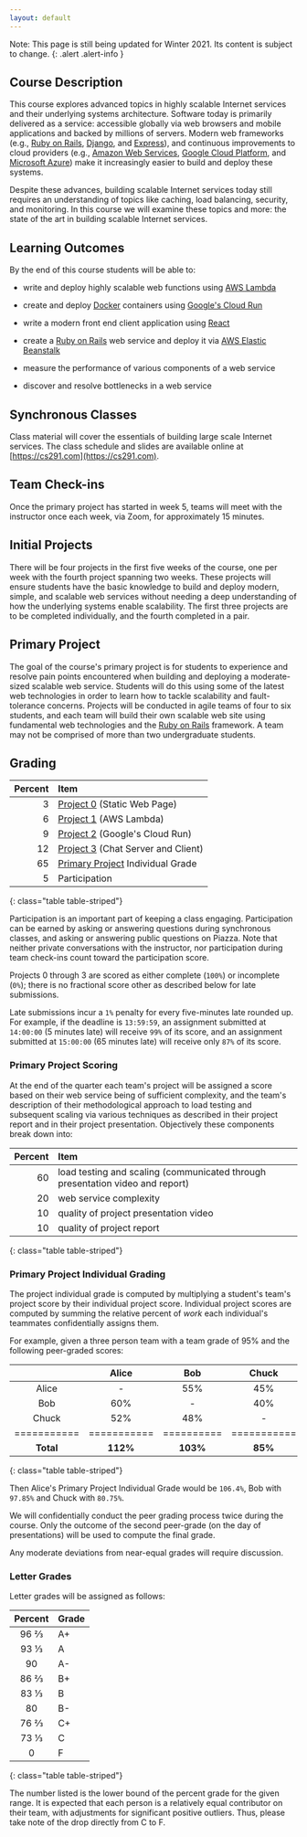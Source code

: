 ```yaml
---
layout: default
---
```


Note: This page is still being updated for Winter 2021. Its content is subject to change.
{: .alert .alert-info }


## Course Description

This course explores advanced topics in highly scalable Internet services and
their underlying systems architecture. Software today is primarily delivered as
a service: accessible globally via web browsers and mobile applications and
backed by millions of servers. Modern web frameworks (e.g., [Ruby on
Rails](http://rubyonrails.org/), [Django](https://www.djangoproject.com), and
[Express](https://expressjs.com)), and continuous improvements to cloud
providers (e.g., [Amazon Web Services](https://aws.amazon.com), [Google Cloud
Platform](https://cloud.google.com), and [Microsoft
Azure](https://azure.microsoft.com/en-us/)) make it increasingly easier to
build and deploy these systems.

Despite these advances, building scalable Internet services today still requires
an understanding of topics like caching, load balancing, security, and
monitoring. In this course we will examine these topics and more: the state of
the art in building scalable Internet services.


## Learning Outcomes

By the end of this course students will be able to:

* write and deploy highly scalable web functions using [AWS
  Lambda](https://aws.amazon.com/lambda/)

* create and deploy [Docker](https://www.docker.com/get-started) containers
  using [Google's Cloud Run](https://cloud.google.com/run/)

* write a modern front end client application using [React](https://reactjs.org)

* create a [Ruby on Rails](http://rubyonrails.org/) web service and deploy it
  via [AWS Elastic Beanstalk](https://aws.amazon.com/elasticbeanstalk/)

* measure the performance of various components of a web service

* discover and resolve bottlenecks in a web service


## Synchronous Classes

Class material will cover the essentials of building large scale Internet
services. The class schedule and slides are available online at
[https://cs291.com](https://cs291.com).

## Team Check-ins

Once the primary project has started in week 5, teams will meet with the instructor once each week, via Zoom, for approximately 15 minutes.

## Initial Projects

There will be four projects in the first five weeks of the course, one per week
with the fourth project spanning two weeks. These projects will ensure students
have the basic knowledge to build and deploy modern, simple, and scalable web
services without needing a deep understanding of how the underlying systems
enable scalability. The first three projects are to be completed individually,
and the fourth completed in a pair.

## Primary Project

The goal of the course's primary project is for students to experience and
resolve pain points encountered when building and deploying a moderate-sized
scalable web service. Students will do this using some of the latest web
technologies in order to learn how to tackle scalability and fault-tolerance
concerns. Projects will be conducted in agile teams of four to six students, and each
team will build their own scalable web site using fundamental web technologies
and the [Ruby on Rails](http://rubyonrails.org/) framework. A team may not be comprised of more than two undergraduate students.


## Grading

| Percent | Item |
|--:|:--|
| 3 | [Project 0](project0) (Static Web Page) |
| 6 | [Project 1](project1) (AWS Lambda) |
| 9 | [Project 2](project2) (Google's Cloud Run) |
| 12 | [Project 3](project3) (Chat Server and Client) |
| 65 | [Primary Project](project) Individual Grade |
| 5 | Participation |
{: class="table table-striped"}

Participation is an important part of keeping a class engaging. Participation can be earned by asking or answering questions during synchronous classes, and asking or answering public questions on Piazza. Note that neither private conversations with the instructor, nor participation during team check-ins count toward the participation score.

Projects 0 through 3 are scored as either complete (`100%`) or incomplete (`0%`);
there is no fractional score other as described below for late submissions.

Late submissions incur a `1%` penalty for every five-minutes late rounded up.
For example, if the deadline is `13:59:59`, an assignment
submitted at `14:00:00` (5 minutes late) will receive `99%` of its score, and an assignment
submitted at `15:00:00` (65 minutes late) will receive only `87%` of its score.

### Primary Project Scoring

At the end of the quarter each team's project will be assigned a score based
on their web service being of sufficient complexity, and the team's
description of their methodological approach to load testing and subsequent
scaling via various techniques as described in their project report and in
their project presentation. Objectively these components break down into:

| Percent | Item |
|--:|:--|
| 60 | load testing and scaling (communicated through presentation video and report) |
| 20 | web service complexity |
| 10 | quality of project presentation video |
| 10 | quality of project report |
{: class="table table-striped"}

### Primary Project Individual Grading

The project individual grade is computed by multiplying a student's team's
project score by their individual project score. Individual project scores are
computed by summing the relative percent of _work_ each individual's teammates
confidentially assigns them.

For example, given a three person team with a team grade of 95% and the
following peer-graded scores:

|           | Alice     | Bob      | Chuck     |
|:---------:|:---------:|:--------:|:---------:|
| Alice     | -         | 55%      | 45%       |
| Bob       | 60%       | -        | 40%       |
| Chuck     | 52%       | 48%      | -         |
|===========|===========|==========|===========|
| __Total__ | __112%__  | __103%__ | __85%__   |
{: class="table table-striped"}

Then Alice's Primary Project Individual Grade would be `106.4%`, Bob with
`97.85%` and Chuck with `80.75%`.

We will confidentially conduct the peer grading process twice during the
course. Only the outcome of the second peer-grade (on the day of presentations)
will be used to compute the final grade.

Any moderate deviations from near-equal grades will require discussion.

### Letter Grades

Letter grades will be assigned as follows:

| Percent | Grade |
|:-------:|:------|
|   96 ⅔  |   A+  |
|   93 ⅓  |   A   |
|   90    |   A-  |
|   86 ⅔  |   B+  |
|   83 ⅓  |   B   |
|   80    |   B-  |
|   76 ⅔  |   C+  |
|   73 ⅓  |   C   |
|    0    |   F   |
{: class="table table-striped"}

The number listed is the lower bound of the percent grade for the given
range. It is expected that each person is a relatively equal contributor on their
team, with adjustments for significant positive outliers. Thus, please take
note of the drop directly from C to F.
